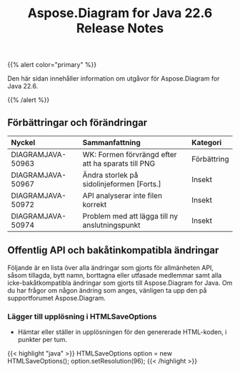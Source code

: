 ﻿---
title: Aspose.Diagram for Java 22.6 Release Notes
type: docs
weight: 22
url: /sv/java/aspose-diagram-for-java-22-6-release-notes/
---
{{% alert color="primary" %}}

Den här sidan innehåller information om utgåvor för Aspose.Diagram for Java 22.6.

{{% /alert %}}
## **Förbättringar och förändringar**  ##

|**Nyckel**|**Sammanfattning**|**Kategori**|
|:- |:- |:- |
|DIAGRAMJAVA-50963|WK: Formen förvrängd efter att ha sparats till PNG|Förbättring|
|DIAGRAMJAVA-50967|Ändra storlek på sidolinjeformen [Forts.]|Insekt|
|DIAGRAMJAVA-50972|API analyserar inte filen korrekt|Insekt|
|DIAGRAMJAVA-50974|Problem med att lägga till ny anslutningspunkt|Insekt|

## **Offentlig API och bakåtinkompatibla ändringar**
Följande är en lista över alla ändringar som gjorts för allmänheten API, såsom tillagda, bytt namn, borttagna eller utfasade medlemmar samt alla icke-bakåtkompatibla ändringar som gjorts till Aspose.Diagram for Java. Om du har frågor om någon ändring som anges, vänligen ta upp den på supportforumet Aspose.Diagram.

### **Lägger till upplösning i HTMLSaveOptions**
- Hämtar eller ställer in upplösningen för den genererade HTML-koden, i punkter per tum.

{{< highlight "java" >}}
HTMLSaveOptions option = new HTMLSaveOptions();
option.setResolution(96);
{{< /highlight >}}